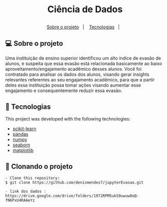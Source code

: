 <h2 align="center">
        


<h1 align="center">
    Ciência de Dados
<h2 align="center">
   
</h2>
</h1>

<!--INDEX-->
<p align="center">
  <a href="#-sobre-o-projeto">Sobre o projeto</a>&nbsp;&nbsp;&nbsp;|&nbsp;&nbsp;&nbsp;
  <a href="#rocket-tecnologias">Tecnologias</a>&nbsp;&nbsp;&nbsp;|&nbsp;&nbsp;&nbsp;
</p>



## 💻 Sobre o projeto

Uma instituição de ensino superior identificou um alto índice de evasão de alunos, e suspeita que essa
evasão está relacionada basicamente ao baixo aproveitamento/engajamento acadêmico desses
alunos.
Você foi contratado para analisar os dados dos alunos, visando gerar insights relevantes referentes ao seu
engajamento acadêmico, para que a partir deles essa instituição possa tomar ações visando aumentar
esse engajamento e consequentemente reduzir essa evasão.



## :rocket: Tecnologias

This project was developed with the following technologies:

- [scikit-learn](https://scikit-learn.org/stable/)
- [pandas](https://pandas.pydata.org/)
- [numpy](https://numpy.org/)
- [seaborn](https://seaborn.pydata.org//)
- [matplotlib](https://matplotlib.org/)


## 🚀 Clonando  o projeto

   ```
   - Clone this repository:
   $ git clone https://github.com/denismendes7/jupyterEvasao.git

   - link dos dados : https://drive.google.com/drive/folders/1972RPM5ukS9uwuw8oQ-fN6PxU4RAAeYz

   









